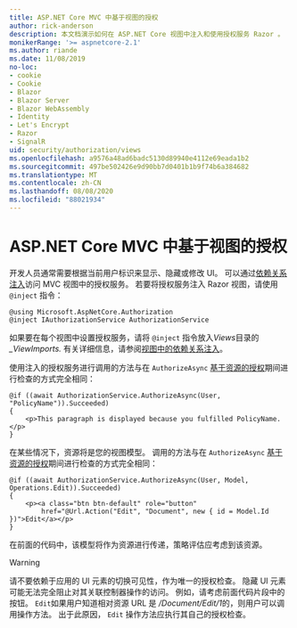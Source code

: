 ```yaml
---
title: ASP.NET Core MVC 中基于视图的授权
author: rick-anderson
description: 本文档演示如何在 ASP.NET Core 视图中注入和使用授权服务 Razor 。
monikerRange: '>= aspnetcore-2.1'
ms.author: riande
ms.date: 11/08/2019
no-loc:
- cookie
- Cookie
- Blazor
- Blazor Server
- Blazor WebAssembly
- Identity
- Let's Encrypt
- Razor
- SignalR
uid: security/authorization/views
ms.openlocfilehash: a9576a48ad6badc5130d89940e4112e69eada1b2
ms.sourcegitcommit: 497be502426e9d90bb7d0401b1b9f74b6a384682
ms.translationtype: MT
ms.contentlocale: zh-CN
ms.lasthandoff: 08/08/2020
ms.locfileid: "88021934"
---
```

# <a name="view-based-authorization-in-aspnet-core-mvc"></a>ASP.NET Core MVC 中基于视图的授权

开发人员通常需要根据当前用户标识来显示、隐藏或修改 UI。 可以通过[依赖关系注入](xref:fundamentals/dependency-injection)访问 MVC 视图中的授权服务。 若要将授权服务注入 Razor 视图，请使用 `@inject` 指令：

```cshtml
@using Microsoft.AspNetCore.Authorization
@inject IAuthorizationService AuthorizationService
```

如果要在每个视图中设置授权服务，请将 `@inject` 指令放入*Views*目录的 *_ViewImports.* 有关详细信息，请参阅[视图中的依赖关系注入](xref:mvc/views/dependency-injection)。

使用注入的授权服务进行调用的方法与在 `AuthorizeAsync` [基于资源的授权](xref:security/authorization/resourcebased#security-authorization-resource-based-imperative)期间进行检查的方式完全相同：

```cshtml
@if ((await AuthorizationService.AuthorizeAsync(User, "PolicyName")).Succeeded)
{
    <p>This paragraph is displayed because you fulfilled PolicyName.</p>
}
```

在某些情况下，资源将是您的视图模型。 调用的方法与在 `AuthorizeAsync` [基于资源的授权](xref:security/authorization/resourcebased#security-authorization-resource-based-imperative)期间进行检查的方式完全相同：

```cshtml
@if ((await AuthorizationService.AuthorizeAsync(User, Model, Operations.Edit)).Succeeded)
{
    <p><a class="btn btn-default" role="button"
        href="@Url.Action("Edit", "Document", new { id = Model.Id })">Edit</a></p>
}
```

在前面的代码中，该模型将作为资源进行传递，策略评估应考虑到该资源。

> [!WARNING]
> 请不要依赖于应用的 UI 元素的切换可见性，作为唯一的授权检查。 隐藏 UI 元素可能无法完全阻止对其关联控制器操作的访问。 例如，请考虑前面代码片段中的按钮。 `Edit`如果用户知道相对资源 URL 是 */Document/Edit/1*的，则用户可以调用操作方法。 出于此原因， `Edit` 操作方法应执行其自己的授权检查。
